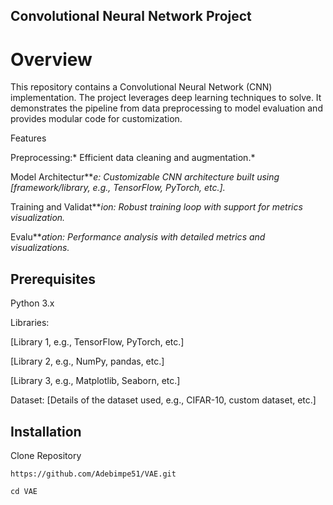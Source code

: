 ## Convolutional Neural Network Project

 # Overview

This repository contains a Convolutional Neural Network (CNN) implementation. The project leverages deep learning techniques to solve. It demonstrates the pipeline from data preprocessing to model evaluation and provides modular code for customization.

Features

Preprocessing:* Efficient data cleaning and augmentation.*

Model Architectur****e:* Customizable CNN architecture built using [framework/library, e.g., TensorFlow, PyTorch, etc.].*

Training and Validat****ion:* Robust training loop with support for metrics visualization.*

Evalu****ation:* Performance analysis with detailed metrics and visualizations.*

## Prerequisites

Python 3.x

Libraries:

[Library 1, e.g., TensorFlow, PyTorch, etc.]

[Library 2, e.g., NumPy, pandas, etc.]

[Library 3, e.g., Matplotlib, Seaborn, etc.]

Dataset: [Details of the dataset used, e.g., CIFAR-10, custom dataset, etc.]

## Installation
 Clone Repository
```
https://github.com/Adebimpe51/VAE.git
```
```
cd VAE
```
